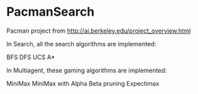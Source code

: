 # PacmanSearch
Pacman project from http://ai.berkeley.edu/project_overview.html  


In Search, all the search algorithms are implemented:

BFS
DFS
UCS
A*

In Multiagent, these gaming algorithms are implemented:

MiniMax 
MiniMax with Alpha Beta pruning
Expectimax
